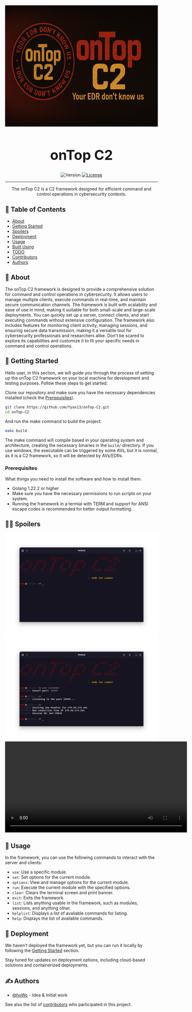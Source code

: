 <p align="center">
  <a href="" rel="noopener">
 <img width=600px height=400px src="assets/banner.png" alt="Project logo"></a>
</p>

<h1 align="center" style="font-size: 45px;">onTop C2</h1>
<div align="center">

![Version](https://img.shields.io/badge/Version-0.1.2B-red)
[![License](https://img.shields.io/badge/License-MIT-black.svg)](/LICENSE)

</div>

---

<p align="center">The onTop C2 is a C2 framework designed for efficient command and control operations in cybersecurity contexts.
    <br> 
</p>

## 📝 Table of Contents

- [About](#about)
- [Getting Started](#getting_started)
- [Spoilers](#spoilers)
- [Deployment](#deployment)
- [Usage](#usage)
- [Built Using](#built_using)
- [TODO](TODO.md)
- [Contributors](CONTRIBUTORS.md)
- [Authors](#authors)

## 🧐 About <a name = "about"></a>

The onTop C2 framework is designed to provide a comprehensive solution for command and control operations in cybersecurity. It allows users to manage multiple clients, execute commands in real-time, and maintain secure communication channels. The framework is built with scalability and ease of use in mind, making it suitable for both small-scale and large-scale deployments. You can quickly set up a server, connect clients, and start executing commands without extensive configuration. The framework also includes features for monitoring client activity, managing sessions, and ensuring secure data transmission, making it a versatile tool for cybersecurity professionals and researchers alike. Don't be scared to explore its capabilities and customize it to fit your specific needs in command and control operations.

## 🏁 Getting Started <a name = "getting_started"></a>

Hello user, in this section, we will guide you through the process of setting up the onTop C2 framework on your local machine for development and testing purposes. Follow these steps to get started:

Clone our repository and make sure you have the necessary dependencies installed (check the [Prerequisites](#prerequisites)).

```bash
git clone https://github.com/Yyax13/onTop-C2.git
cd onTop-C2
```

And run the make command to build the project:

```bash
make build
```

The make command will compile based in your operating system and architecture, creating the necessary binaries in the `build/` directory.
If you use windows, the executable can be triggered by some AVs, but it is normal, as it is a C2 framework, so it will be detected by AVs/EDRs.

### Prerequisites <a name = "prerequisites"></a>

What things you need to install the software and how to install them.

- Golang 1.22.2 or higher
- Make sure you have the necessary permissions to run scripts on your system.
- Running the framework in a termial with TERM and support for ANSI escape codes is recommended for better output formatting.

## 🕵️‍♂️ Spoilers <a name = "spoilers"></a>

![Main menu](assets/demos/main.png)
![Connection received](assets/demos/connection_received.png)
<video width="600" controls>
    <source src="assets/demos/using.mp4" type="video/mp4">
    Your .md parser do not support videos using HTML5 embed. Check <a href="assets/demos/using.mp4">here</a>.
</video>

## 🎈 Usage <a name="usage"></a>

In the framework, you can use the following commands to interact with the server and clients:

- `use`: Use a specific module.
- `set`: Set options for the current module.
- `options`: View and manage options for the current module.
- `run`: Execute the current module with the specified options.
- `clear`: Clears the terminal screen and print banner.
- `exit`: Exits the framework.
- `list`: Lists anything usable in the framework, such as modules, sessions, and anything other.
- `helplist`: Displays a list of avaliable commands for listing.
- `help`: Displays the list of available commands.

## 🚀 Deployment <a name = "deployment"></a>

We haven't deployed the framework yet, but you can run it locally by following the [Getting Started](#getting_started) section.

Stay tuned for updates on deployment options, including cloud-based solutions and containerized deployments.

## ✍️ Authors <a name = "authors"></a>

- [@hoWo](https://github.com/Yyax13) - Idea & Initial work

See also the list of [contributors](https://github.com/Yyax13/onTop-C2/contributors) who participated in this project.

